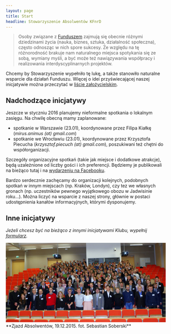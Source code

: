 ```yaml
---
layout: page
title: Start
headline: Stowarzyszenie Absolwentów KFnrD
---
```


> Osoby związane z [Funduszem](http://fundusz.org) zajmują się obecnie różnymi dziedzinami życia
> (nauka, biznes, sztuka, działalność społeczna), często odnosząc w nich spore sukcesy.
> Ze względu na tę różnorodność brakuje nam naturalnego miejsca spotykania się ze sobą,
> wymiany myśli, a być może też nawiązywania współpracy i realizowania interdyscyplinarnych projektów.  

Chcemy by Stowarzyszenie wypełniło tę lukę, a także stanowiło naturalne wsparcie dla działań Funduszu.
Więcej o idei przyświecającej naszej inicjatywie można przeczytać w [liście założycielskim](/list).

## Nadchodzące inicjatywy

Jeszcze w styczniu 2016 planujemy nieformalne spotkania o lokalnym zasięgu.
Na chwilę obecną mamy zaplanowane:

* spotkanie w Warszawie (23.01), koordynowane przez Filipa Kiałkę (*mirus.animus (at) gmail.com*)
* spotkanie we Wrocławiu (23.01), koordynowane przez Krzysztofa Piecucha (*krzysztof.piecuch (at) gmail.com*),
  poszukiwani też chętni do współorganizacji.

Szczegóły organizacyjne spotkań (takie jak miejsce i dodatkowe atrakcje), będą uzależnione od liczby gości i ich preferencji.
Będziemy je publikowali na bieżąco tutaj i na [wydarzeniu na Facebooku](https://www.facebook.com/events/1675475666050988/).

Bardzo serdecznie zachęcamy do organizacji kolejnych, podobnych spotkań w innym miejscach (np. Kraków, Londyn),
czy tez we  własnych gronach (np. uczestników pewnego wyjątkowego obozu w Jadwisinie roku...).
Można liczyć na wsparcie z naszej strony, głównie w postaci udostępnienia kanałów informacyjnych, którymi dysponujemy.

## Inne inicjatywy

*Jeżeli chcesz być na bieżąco z innymi inicjatywami Klubu, wypełnij
[formularz](http://absolwenci-funduszu.org/zgloszenia).*

<img src="/images/zjazd.jpg" alt="Zdjęcie ze Zjazdu, grudzień 2015" align="centre" />
**Zjazd Absolwentów, 19.12.2015. fot. Sebastian Soberski**
